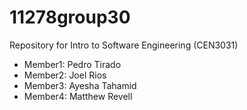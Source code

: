 # 11278group30

Repository for Intro to Software Engineering (CEN3031)

- Member1: Pedro Tirado
- Member2: Joel Rios
- Member3: Ayesha Tahamid
- Member4: Matthew Revell
